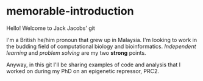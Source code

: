 # memorable-introduction
Hello! Welcome to Jack Jacobs' git

I'm a British he/him pronoun that grew up in Malaysia. 
I'm looking to work in the budding field of computational biology and bioinformatics.
*Independent learning* and *problem solving* are my two **strong** points.

Anyway, in this git I'll be sharing examples of code and analysis that I worked on during my PhD on an epigenetic repressor, PRC2.
